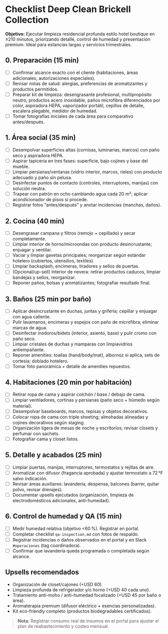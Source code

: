 # Checklist Deep Clean Brickell Collection

**Objetivo:** Ejecutar limpieza residencial profunda estilo hotel boutique en ≤210 minutos, priorizando detalle, control de humedad y presentación premium. Ideal para estancias largas y servicios trimestrales.

## 0. Preparación (15 min)

- ☐ Confirmar alcance exacto con el cliente (habitaciones, áreas adicionales, autorizaciones especiales).
- ☐ Revisar notas de salud: alergias, preferencias de aromatizantes y productos permitidos.
- ☐ Preparar kit de limpieza: desengrasante profesional, multipropósito neutro, productos acero inoxidable, paños microfibra diferenciados por color, aspiradora HEPA, vaporizador portátil, cepillos de detalle, escalera plegable, medidor de humedad.
- ☐ Tomar fotografías iniciales de cada área para comparativo antes/después.

## 1. Área social (35 min)

- ☐ Desempolvar superficies altas (cornisas, luminarias, marcos) con paño seco y aspiradora HEPA.
- ☐ Aspirar tapicería en tres fases: superficie, bajo cojines y base del mueble.
- ☐ Limpiar persianas/ventanas (vidrio interior, marcos, rieles) con producto adecuado y paño sin pelusa.
- ☐ Desinfectar puntos de contacto (controles, interruptores, manijas) con solución neutra.
- ☐ Trapear con patrón en ocho cambiando agua cada 20 m²; aplicar acondicionador de pisos si procede.
- ☐ Registrar fotos “antes/después” y anotar incidencias (manchas, daños).

## 2. Cocina (40 min)

- ☐ Desengrasar campana y filtros (remojo + cepillado) y secar completamente.
- ☐ Limpiar interior de horno/microondas con producto desincrustante; enjuagar y ventilar.
- ☐ Vaciar y limpiar gavetas principales; reorganizar según estándar hotelero (cubiertos, utensilios, textiles).
- ☐ Limpiar backsplash, encimeras, tiradores y sellos de puertas.
- ☐ (Opcional/up-sell) Interior de nevera: retirar productos caducos, limpiar bandejas y sellos, reorganizar.
- ☐ Reponer paños, bolsas y aromatizantes; fotografiar resultado final.

## 3. Baños (25 min por baño)

- ☐ Aplicar desincrustante en duchas, juntas y grifería; cepillar y enjuagar con agua caliente.
- ☐ Pulir lavamanos, encimeras y espejos con paño de microfibra; eliminar marcas de agua.
- ☐ Desinfectar inodoros/bidets (interior, asiento, base) y pulir cromo con paño seco.
- ☐ Limpiar cristales de duchas y mamparas con limpiavidrios antiempañante.
- ☐ Reponer amenities: toallas (hand/body/mat), albornoz si aplica, sets de cortesía; doblado hotelero.
- ☐ Tomar foto panorámica + detalle de amenities repuestos.

## 4. Habitaciones (20 min por habitación)

- ☐ Retirar ropa de cama y aspirar colchón / base / debajo de cama.
- ☐ Limpiar ventiladores, cortinas y persianas (paño seco + húmedo según material).
- ☐ Desempolvar baseboards, marcos, repisas y objetos decorativos.
- ☐ Colocar ropa de cama con triple sheeting; almohadas alineadas y cojines decorativos según staging.
- ☐ Organización ligera de mesas de noche y escritorios; revisar closets y perfumar con sachets.
- ☐ Fotografiar cama y closet listos.

## 5. Detalle y acabados (25 min)

- ☐ Limpiar puertas, manijas, interruptores, termostatos y rejillas de aire.
- ☐ Aromatizar con difusor (fragancia aprobada) y ajustar termostato a 72 °F salvo indicación.
- ☐ Revisar áreas auxiliares: lavandería, despensa, balcones (barrer, quitar polvo, revisar drenajes).
- ☐ Documentar upsells ejecutados (organización, limpieza de electrodomésticos adicionales, anti-humedad).

## 6. Control de humedad y QA (15 min)

- ☐ Medir humedad relativa (objetivo <60 %). Registrar en portal.
- ☐ Completar checklist `qa-inspection.md` con fotos de respaldo.
- ☐ Registrar incidencias o daños observados en el portal y en Slack `#operaciones` (tag coordinadora).
- ☐ Confirmar que lavandería queda programada o completada según alcance.

## Upsells recomendados

- Organización de closet/cajones (+USD 60).
- Limpieza profunda de refrigerador y/o horno (+USD 40 cada uno).
- Tratamiento anti-moho / anti-humedad focalizado (+USD 45 por baño o área).
- Aromaterapia premium (difusor eléctrico + esencias personalizadas).
- Kit eco-friendly completo (productos biodegradables certificados).

> **Nota:** Registrar consumo real de insumos en el portal para ajustar el plan de reabastecimiento y costeo mensual.
